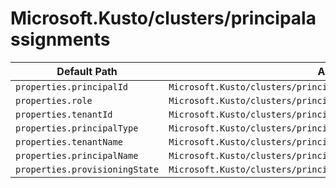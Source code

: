 # Microsoft.Kusto/clusters/principalassignments

| Default Path | Alias |
|---|---|
| `properties.principalId` | `Microsoft.Kusto/clusters/principalAssignments/principalId` |
| `properties.role` | `Microsoft.Kusto/clusters/principalAssignments/role` |
| `properties.tenantId` | `Microsoft.Kusto/clusters/principalAssignments/tenantId` |
| `properties.principalType` | `Microsoft.Kusto/clusters/principalAssignments/principalType` |
| `properties.tenantName` | `Microsoft.Kusto/clusters/principalAssignments/tenantName` |
| `properties.principalName` | `Microsoft.Kusto/clusters/principalAssignments/principalName` |
| `properties.provisioningState` | `Microsoft.Kusto/clusters/principalAssignments/provisioningState` |

